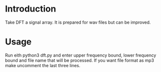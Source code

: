# Introduction

Take DFT a signal array. It is prepared for wav files but can be improved.

# Usage

Run eith python3 dft.py and enter upper frequency bound, lower frequency bound and file name that will be processed. If you want file format as mp3 make uncomment the last three lines.